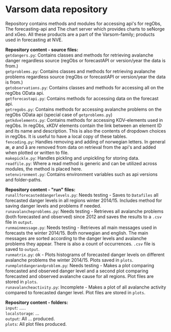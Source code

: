 # Varsom data repository
Repository contains methods and modules for accessing api's for regObs, The forecasting-api and The chart server which provides charts to seNorge and xGeo. All these products are a part of the Varsom-family; products used in forecasting at NVE.

**Repository content - source files:**<br>
`getdangers.py`: Contains classes and methods for retrieving avalanche danger regardless source (regObs or forecastAPI or version/year the data is from.)<br>
`getproblems.py`: Contains classes and methods for retrieving avalanche problems regardless source (regObs or forecastAPI or version/year the data is from.)<br>
`getobservations.py`: Contains classes and methods for accessing all on the regObs OData api.<br>
`getforecastapi.py`: Contains methods for accessing data on the forecast api.<br>
`getregobs.py`: Contains methods for accessing avalanche problems on the regObs OData api (special case of `getproblems.py`)<br>
`getkdvelements.py`: Contains methods for accessing KDV-elements used in regObs. In regObs, xKDV elements contain the link between an element ID and its name and description. This is also the contents of dropdown choices in regObs. It is useful to have a local copy of these tables.<br>
`fencoding.py`: Handles removing and adding of norwegian letters. In general æ, ø and å are removed from data on retrieval from the api's and added when plotted or written to file.<br>
`makepickle.py`: Handles pickling and unpickling for storing data.<br>
`readfile.py`: Where a read method is generic and can be utilized across modules, the method is placed here.<br>
`setenvironment.py`: Contains environment variables such as api versions and folder-paths.<br>

**Repository content - "run" files:**<br>
`runallforecasteddangerlevels.py`: Needs testing - Saves to `Datafiles` all forecasted danger levels in all regions winter 2014/15. Includes method for saving danger levels and problems if needed.<br>
`runavalancheproblems.py`: Needs testing - Retrieves all avalanche problems (both forecasted and observed) since 2012 and saves the results to a `.csv` file in `output`.<br>
`runmainmessage.py`: Needs testing - Retrieves all main messages used in forecasts the winter 2014/15. Both norwegian and english. The main messages are sorted according to the danger levels and avalanche problems they appear. There is also a count of occurrences. `.csv` file is saved to `output`.<br>
`runmatrix.py`: ok - Plots histograms of forecasted danger levels on different avalanche problems the winter 2014/15. Plots saved in `plots`.<br>
`runmplotdangerandproblem.py`: Needs testing - Makes a plot comparing forecasted and observed danger level and a second plot comparing forecasted and observed avalanche cause for all regions. Plot files are stored in `plots`.<br>
`runavalancheactivity.py`: Incomplete - Makes a plot of all avalanche activity compared to forecasted danger level. Plot files are stored in `plots`.<br>

**Repository content - folders:**<br>
`input`: .....<br>
`localstorage`: ...<br>
`output`: All ... produced.<br>
`plots`: All plot files produced.<br>
